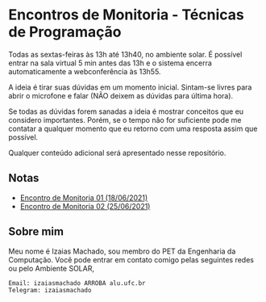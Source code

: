 # Encontros de Monitoria - Técnicas de Programação
Todas as sextas-feiras às 13h até 13h40, no ambiente solar. É possível entrar na sala virtual 5 min antes das 13h e o sistema encerra automaticamente a webconferência às 13h55.

A ideia é tirar suas dúvidas em um momento inicial. Sintam-se livres para abrir o microfone e falar (NÃO deixem as dúvidas para última hora). 

Se todas as dúvidas forem sanadas a ideia é mostrar conceitos que eu considero importantes. Porém, se o tempo não for suficiente pode me contatar a qualquer momento que eu retorno com uma resposta assim que possível.

Qualquer conteúdo adicional será apresentado nesse repositório.

## Notas
- [Encontro de Monitoria 01 (18/06/2021)](https://github.com/izaiasmachado/monitoria-tecnicas-2021.1/blob/main/notas/encontro01.md)
- [Encontro de Monitoria 02 (25/06/2021)](https://github.com/izaiasmachado/monitoria-tecnicas-2021.1/blob/main/notas/encontro02.md)

## Sobre mim
Meu nome é Izaias Machado, sou membro do PET da Engenharia da Computação. Você pode entrar em contato comigo pelas seguintes redes ou pelo Ambiente SOLAR,
```
Email: izaiasmachado ARROBA alu.ufc.br
Telegram: izaiasmachado
```

